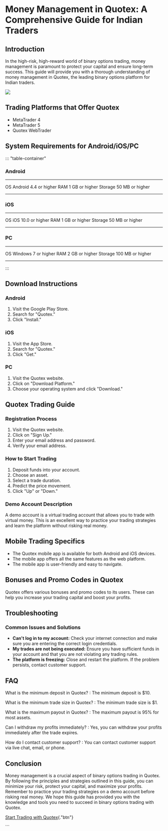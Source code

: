 # Money Management in Quotex: A Comprehensive Guide for Indian Traders

## Introduction

In the high-risk, high-reward world of binary options trading, money
management is paramount to protect your capital and ensure long-term
success. This guide will provide you with a thorough understanding of
money management in Quotex, the leading binary options platform for
Indian traders.

[![](https://static.quotex.io/files/4_en/300_250.jpg)](https://traff.sbs/brokerqxlid)

## Trading Platforms that Offer Quotex

-   MetaTrader 4
-   MetaTrader 5
-   Quotex WebTrader

## System Requirements for Android/iOS/PC

::: \"table-container\"
### Android

  --------- -----------------------
  OS        Android 4.4 or higher
  RAM       1 GB or higher
  Storage   50 MB or higher
  --------- -----------------------

### iOS

  --------- --------------------
  OS        iOS 10.0 or higher
  RAM       1 GB or higher
  Storage   50 MB or higher
  --------- --------------------

### PC

  --------- ---------------------
  OS        Windows 7 or higher
  RAM       2 GB or higher
  Storage   100 MB or higher
  --------- ---------------------
:::

## Download Instructions

### Android

1.  Visit the Google Play Store.
2.  Search for "Quotex."
3.  Click "Install."

### iOS

1.  Visit the App Store.
2.  Search for "Quotex."
3.  Click "Get."

### PC

1.  Visit the Quotex website.
2.  Click on "Download Platform."
3.  Choose your operating system and click "Download."

## Quotex Trading Guide

### Registration Process

1.  Visit the Quotex website.
2.  Click on "Sign Up."
3.  Enter your email address and password.
4.  Verify your email address.

### How to Start Trading

1.  Deposit funds into your account.
2.  Choose an asset.
3.  Select a trade duration.
4.  Predict the price movement.
5.  Click "Up" or "Down."

### Demo Account Description

A demo account is a virtual trading account that allows you to trade
with virtual money. This is an excellent way to practice your trading
strategies and learn the platform without risking real money.

## Mobile Trading Specifics

-   The Quotex mobile app is available for both Android and iOS devices.
-   The mobile app offers all the same features as the web platform.
-   The mobile app is user-friendly and easy to navigate.

## Bonuses and Promo Codes in Quotex

Quotex offers various bonuses and promo codes to its users. These can
help you increase your trading capital and boost your profits.

## Troubleshooting

### Common Issues and Solutions

-   **Can\'t log in to my account:** Check your internet connection and
    make sure you are entering the correct login credentials.
-   **My trades are not being executed:** Ensure you have sufficient
    funds in your account and that you are not violating any trading
    rules.
-   **The platform is freezing:** Close and restart the platform. If the
    problem persists, contact customer support.

## FAQ

What is the minimum deposit in Quotex?
:   The minimum deposit is \$10.

What is the minimum trade size in Quotex?
:   The minimum trade size is \$1.

What is the maximum payout in Quotex?
:   The maximum payout is 95% for most assets.

Can I withdraw my profits immediately?
:   Yes, you can withdraw your profits immediately after the trade
    expires.

How do I contact customer support?
:   You can contact customer support via live chat, email, or phone.

## Conclusion

Money management is a crucial aspect of binary options trading in
Quotex. By following the principles and strategies outlined in this
guide, you can minimize your risk, protect your capital, and maximize
your profits. Remember to practice your trading strategies on a demo
account before risking real money. We hope this guide has provided you
with the knowledge and tools you need to succeed in binary options
trading with Quotex.

[Start Trading with
Quotex](\%22https://traff.sbs/brokerqxsignup\%22){."btn"}

\`\`\`

